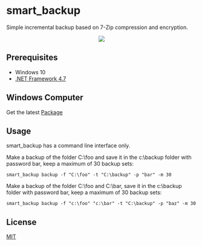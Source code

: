 # smart_backup
Simple incremental backup based on 7-Zip compression and encryption.

<p align="center">
	<img src="https://raw.github.com/geheb/smart_backup/master/logo.svg?sanitize=true">
</p>

## Prerequisites
* Windows 10
* [.NET Framework 4.7](https://www.microsoft.com/net/download/framework)

## Windows Computer
Get the latest [Package](https://github.com/geheb/smart_backup/releases/latest)

## Usage
smart_backup has a command line interface only.

Make a backup of the folder C:\foo and save it in the c:\backup folder with password bar, keep a maximum of 30 backup sets:

	smart_backup backup -f "C:\foo" -t "C:\backup" -p "bar" -m 30

Make a backup of the folder C:\foo and C:\bar, save it in the c:\backup folder with password bar, keep a maximum of 30 backup sets:

	smart_backup backup -f "c:\foo" "c:\bar" -t "C:\backup" -p "baz" -m 30

## License
[MIT](https://github.com/geheb/smart_backup/blob/master/LICENSE)
